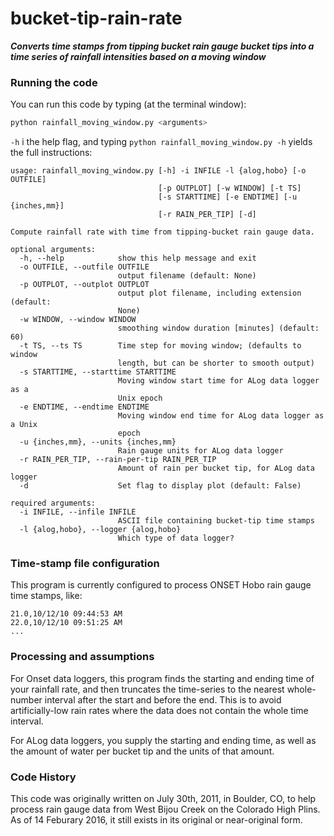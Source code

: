 # bucket-tip-rain-rate

***Converts time stamps from tipping bucket rain gauge bucket tips into a time series of rainfall intensities based on a moving window***

### Running the code

You can run this code by typing (at the terminal window):
```bash
python rainfall_moving_window.py <arguments>
```

`-h` i the help flag, and typing `python rainfall_moving_window.py -h` yields the full instructions:
```
usage: rainfall_moving_window.py [-h] -i INFILE -l {alog,hobo} [-o OUTFILE]
                                 [-p OUTPLOT] [-w WINDOW] [-t TS]
                                 [-s STARTTIME] [-e ENDTIME] [-u {inches,mm}]
                                 [-r RAIN_PER_TIP] [-d]

Compute rainfall rate with time from tipping-bucket rain gauge data.

optional arguments:
  -h, --help            show this help message and exit
  -o OUTFILE, --outfile OUTFILE
                        output filename (default: None)
  -p OUTPLOT, --outplot OUTPLOT
                        output plot filename, including extension (default:
                        None)
  -w WINDOW, --window WINDOW
                        smoothing window duration [minutes] (default: 60)
  -t TS, --ts TS        Time step for moving window; (defaults to window
                        length, but can be shorter to smooth output)
  -s STARTTIME, --starttime STARTTIME
                        Moving window start time for ALog data logger as a
                        Unix epoch
  -e ENDTIME, --endtime ENDTIME
                        Moving window end time for ALog data logger as a Unix
                        epoch
  -u {inches,mm}, --units {inches,mm}
                        Rain gauge units for ALog data logger
  -r RAIN_PER_TIP, --rain-per-tip RAIN_PER_TIP
                        Amount of rain per bucket tip, for ALog data logger
  -d                    Set flag to display plot (default: False)

required arguments:
  -i INFILE, --infile INFILE
                        ASCII file containing bucket-tip time stamps
  -l {alog,hobo}, --logger {alog,hobo}
                        Which type of data logger?
```

### Time-stamp file configuration

This program is currently configured to process ONSET Hobo rain gauge time stamps, like:
```
21.0,10/12/10 09:44:53 AM
22.0,10/12/10 09:51:25 AM
...
```

### Processing and assumptions

For Onset data loggers, this program finds the starting and ending time of your rainfall rate, and then truncates the time-series to the nearest whole-number interval after the start and before the end. This is to avoid artificially-low rain rates where the data does not contain the whole time interval.

For ALog data loggers, you supply the starting and ending time, as well as the amount of water per bucket tip and the units of that amount.

### Code History

This code was originally written on July 30th, 2011, in Boulder, CO, to help process rain gauge data from West Bijou Creek on the Colorado High Plins. As of 14 Feburary 2016, it still exists in its original or near-original form.
